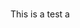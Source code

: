 ### 
This is a test
a
<!--
**JohnLaz4/JohnLaz4** is a ✨ _special_ ✨ repository because its `README.md` (this file) appears on your GitHub profile.

Here are some ideas to get you started:

- 🔭 I’m currently working on hackintosh...
- 🌱 I’m currently learning forever...
-->
